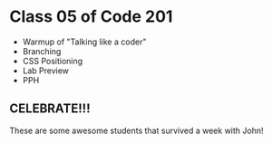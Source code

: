 # Class 05 of Code 201

- Warmup of "Talking like a coder"
- Branching
- CSS Positioning
- Lab Preview
- PPH

## CELEBRATE!!!

These are some awesome students that survived a week with John!
